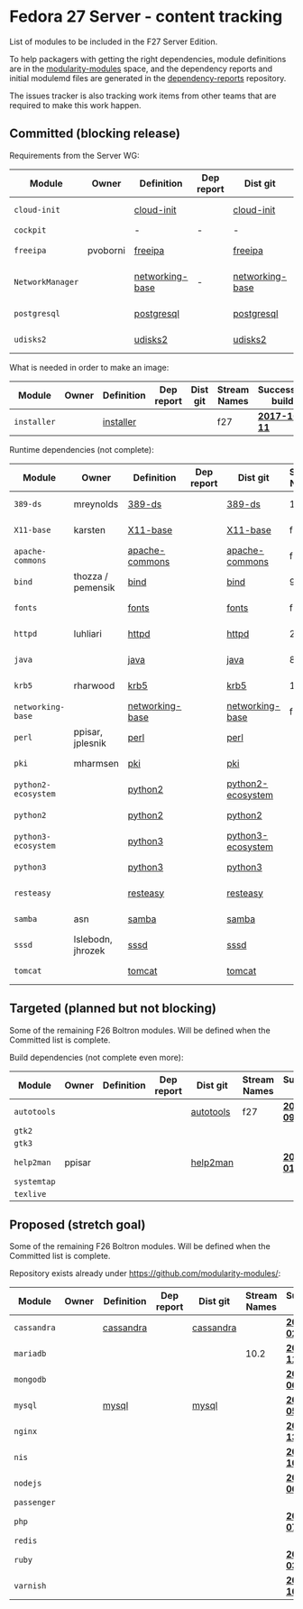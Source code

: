 # Fedora 27 Server - content tracking

List of modules to be included in the F27 Server Edition.

To help packagers with getting the right dependencies, module definitions are in the [modularity-modules](https://github.com/modularity-modules) space, and the dependency reports and initial modulemd files are generated in the [dependency-reports](https://github.com/fedora-modularity/dependency-report) repository.

The issues tracker is also tracking work items from other teams that are required to make this work happen.

## Committed (blocking release)

Requirements from the Server WG:

| Module | Owner | Definition | Dep report | Dist git | Stream Names | Successful build |
|---|---|---|---|---|---|---|
| `cloud-init ` |  | [cloud-init](https://github.com/modularity-modules/cloud-init) | | [cloud-init](https://src.fedoraproject.org/modules/cloud-init) | f27 | [**2017-10-05**](https://mbs.fedoraproject.org/module-build-service/1/module-builds/1042) |
| `cockpit` | | - | - | - | | In Platform |
| `freeipa ` | pvoborni | [freeipa](https://github.com/modularity-modules/freeipa) | | [freeipa](https://src.fedoraproject.org/modules/freeipa) | | [**2017-09-11**](https://mbs.fedoraproject.org/module-build-service/1/module-builds/929) |
| `NetworkManager` | | [networking-base](https://github.com/modularity-modules/networking-base) | - | [networking-base](https://src.fedoraproject.org/modules/networking-base) | | in networking-base |
|  `postgresql`  |   |  [postgresql](https://github.com/modularity-modules/postgresql)  |   |  [postgresql](https://src.fedoraproject.org/modules/postgresql)  |  9.6  | [**2017-10-12**](https://mbs.fedoraproject.org/module-build-service/1/module-builds/1115) |
|  `udisks2`  |   |  [udisks2](https://github.com/modularity-modules/udisks2)  |   |  [udisks2](https://src.fedoraproject.org/modules/udisks2)  |  2  | [**2017-10-12**](https://mbs.fedoraproject.org/module-build-service/1/module-builds/1120) |

What is needed in order to make an image:

| Module | Owner | Definition | Dep report | Dist git | Stream Names | Successful build |
|---|---|---|---|---|---|---|
|  `installer`  |   |  [installer](https://github.com/modularity-modules/installer)  |   |   |  f27  | [**2017-10-11**](https://mbs.fedoraproject.org/module-build-service/1/module-builds/1104) |

Runtime dependencies (not complete):

| Module | Owner | Definition | Dep report | Dist git | Stream Names | Successful build |
|---|---|---|---|---|---|---|
|  `389-ds`  |  mreynolds  |  [389-ds](https://github.com/modularity-modules/389-ds)  |   |  [389-ds](https://src.fedoraproject.org/modules/389-ds)  |  1.2  | [**2017-10-09**](https://mbs.fedoraproject.org/module-build-service/1/module-builds/1076) |
|  `X11-base`  |  karsten  |  [X11-base](https://github.com/modularity-modules/X11-base)  |   |  [X11-base](https://src.fedoraproject.org/modules/X11-base)  |  f27  | [**2017-10-06**](https://mbs.fedoraproject.org/module-build-service/1/module-builds/1060) |
|  `apache-commons`  |   |  [apache-commons](https://github.com/modularity-modules/apache-commons)  |   |  [apache-commons](https://src.fedoraproject.org/modules/apache-commons)  |  f27  | [**2017-10-11**](https://mbs.fedoraproject.org/module-build-service/1/module-builds/1102) |
|  `bind`  |  thozza / pemensik  |  [bind](https://github.com/modularity-modules/bind)  |   |  [bind](https://src.fedoraproject.org/modules/bind)  |  9  | [**2017-10-12**](https://mbs.fedoraproject.org/module-build-service/1/module-builds/1117) |
|  `fonts`  |   |  [fonts](https://github.com/modularity-modules/fonts)  |   |  [fonts](https://src.fedoraproject.org/modules/fonts)  |  f27  | [**2017-10-09**](https://mbs.fedoraproject.org/module-build-service/1/module-builds/1083) |
|  `httpd`  |  luhliari  |  [httpd](https://github.com/modularity-modules/httpd)  |   |  [httpd](https://src.fedoraproject.org/modules/httpd)  |  2.4  | [**2017-10-09**](https://mbs.fedoraproject.org/module-build-service/1/module-builds/1086) |
|  `java`  |   |  [java](https://github.com/modularity-modules/java)  |   |  [java](https://src.fedoraproject.org/modules/java)  |  8  | [**2017-10-09**](https://mbs.fedoraproject.org/module-build-service/1/module-builds/1085) |
|  `krb5`  |  rharwood  |  [krb5](https://github.com/modularity-modules/krb5)  |   |  [krb5](https://src.fedoraproject.org/modules/krb5)  |  1  | [**2017-10-12**](https://mbs.fedoraproject.org/module-build-service/1/module-builds/1118) |
|  `networking-base`  |   |  [networking-base](https://github.com/modularity-modules/networking-base)  |   |  [networking-base](https://src.fedoraproject.org/modules/networking-base)  |  f27  | [**2017-10-09**](https://mbs.fedoraproject.org/module-build-service/1/module-builds/1081) |
|  `perl`  |  ppisar, jplesnik  |  [perl](https://github.com/modularity-modules/perl)  |   |  [perl](https://src.fedoraproject.org/modules/perl)  |   | [**2017-10-02**](https://mbs.fedoraproject.org/module-build-service/1/module-builds/1027) |
|  `pki`  |  mharmsen  |  [pki](https://github.com/modularity-modules/pki)  |   |  [pki](https://src.fedoraproject.org/modules/pki)  |   | [**2017-09-06**](https://mbs.fedoraproject.org/module-build-service/1/module-builds/915) |
|  `python2-ecosystem`  |   |  [python2](https://github.com/modularity-modules/python2)  |   |  [python2-ecosystem](https://src.fedoraproject.org/modules/python2-ecosystem)  |   | [**2017-09-22**](https://mbs.fedoraproject.org/module-build-service/1/module-builds/1000) |
|  `python2`  |   |  [python2](https://github.com/modularity-modules/python2)  |   |  [python2](https://src.fedoraproject.org/modules/python2)  |   | [**2017-10-03**](https://mbs.fedoraproject.org/module-build-service/1/module-builds/1035) |
|  `python3-ecosystem`  |   |  [python3](https://github.com/modularity-modules/python3)  |   |  [python3-ecosystem](https://src.fedoraproject.org/modules/python3-ecosystem)  |   | [**2017-10-11**](https://mbs.fedoraproject.org/module-build-service/1/module-builds/1097) |
|  `python3`  |   |  [python3](https://github.com/modularity-modules/python3)  |   |  [python3](https://src.fedoraproject.org/modules/python3)  |   | [**2017-10-03**](https://mbs.fedoraproject.org/module-build-service/1/module-builds/1034) |
|  `resteasy`  |   |  [resteasy](https://github.com/modularity-modules/resteasy)  |   |  [resteasy](https://src.fedoraproject.org/modules/resteasy)  |   | [**2017-09-05**](https://mbs.fedoraproject.org/module-build-service/1/module-builds/876) |
|  `samba`  |  asn  |  [samba](https://github.com/modularity-modules/samba)  |   |  [samba](https://src.fedoraproject.org/modules/samba)  |   | [**2017-09-05**](https://mbs.fedoraproject.org/module-build-service/1/module-builds/887) |
|  `sssd`  |  lslebodn, jhrozek  |  [sssd](https://github.com/modularity-modules/sssd)  |   |  [sssd](https://src.fedoraproject.org/modules/sssd)  |   | [**2017-09-05**](https://mbs.fedoraproject.org/module-build-service/1/module-builds/885) |
|  `tomcat`  |   |  [tomcat](https://github.com/modularity-modules/tomcat)  |   |  [tomcat](https://src.fedoraproject.org/modules/tomcat)  |   | [**2017-09-05**](https://mbs.fedoraproject.org/module-build-service/1/module-builds/870) |


## Targeted (planned but not blocking)

Some of the remaining F26 Boltron modules. Will be defined when the Committed list is complete.

Build dependencies (not complete even more):

| Module | Owner | Definition | Dep report | Dist git | Stream Names | Successful build |
|---|---|---|---|---|---|---|
|  `autotools`  |   |   |   |  [autotools](https://src.fedoraproject.org/modules/autotools)  |  f27  | [**2017-10-09**](https://mbs.fedoraproject.org/module-build-service/1/module-builds/1082) |
| `gtk2` | | | | | | |
| `gtk3` | | | | | | |
|  `help2man`  |  ppisar  |   |   |  [help2man](https://src.fedoraproject.org/modules/help2man)  |   | [**2017-09-01**](https://mbs.fedoraproject.org/module-build-service/1/module-builds/856) |
| `systemtap` | | | | | | |
| `texlive` | | | | | | |

## Proposed (stretch goal)

Some of the remaining F26 Boltron modules. Will be defined when the Committed list is complete.

Repository exists already under https://github.com/modularity-modules/:

| Module | Owner | Definition | Dep report | Dist git | Stream Names | Successful build |
|---|---|---|---|---|---|---|
|  `cassandra`  |   |  [cassandra](https://github.com/modularity-modules/cassandra)  |   |  [cassandra](https://src.fedoraproject.org/modules/cassandra)  |   | [**2017-10-02**](https://mbs.fedoraproject.org/module-build-service/1/module-builds/1026) |
|  `mariadb`  |   |   |   |   |  10.2  | [**2017-10-11**](https://mbs.fedoraproject.org/module-build-service/1/module-builds/1105) |
|  `mongodb`  |   |   |   |   |   | [**2017-10-06**](https://mbs.fedoraproject.org/module-build-service/1/module-builds/1056) |
|  `mysql`  |   |  [mysql](https://github.com/modularity-modules/mysql)  |   |  [mysql](https://src.fedoraproject.org/modules/mysql)  |   | [**2017-09-05**](https://mbs.fedoraproject.org/module-build-service/1/module-builds/894) |
|  `nginx`  |   |   |   |   |   | [**2017-07-13**](https://mbs.fedoraproject.org/module-build-service/1/module-builds/722) |
|  `nis`  |   |   |   |   |   | [**2017-07-10**](https://mbs.fedoraproject.org/module-build-service/1/module-builds/703) |
|  `nodejs`  |   |   |   |   |   | [**2017-10-06**](https://mbs.fedoraproject.org/module-build-service/1/module-builds/1068) |
| `passenger` | | | | | | |
|  `php`  |   |   |   |   |   | [**2017-07-07**](https://mbs.fedoraproject.org/module-build-service/1/module-builds/701) |
| `redis` | | | | | | |
|  `ruby`  |   |   |   |   |   | [**2017-10-03**](https://mbs.fedoraproject.org/module-build-service/1/module-builds/1036) |
|  `varnish`  |   |   |   |   |   | [**2017-07-10**](https://mbs.fedoraproject.org/module-build-service/1/module-builds/703) |
